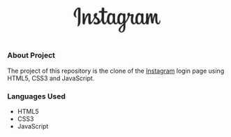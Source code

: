 <div align="center">
  <img src="./assets/images/logos/instagram-logo.png" width="200px" alt="Instagram">
  <h1></h1>
</div>
<div>
  <h3>About Project</h3>
  <p>The project of this repository is the clone of the <a href="https://instagram.com">Instagram</a> login page using HTML5, CSS3 and JavaScript.</p>
  
  <h3>Languages Used</h3>
  <ul>
    <li>HTML5</li>
    <li>CSS3</li>
    <li>JavaScript</li>
  </ul>
</div>
